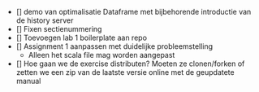- [] demo van optimalisatie Dataframe met bijbehorende introductie van de
  history server
- [] Fixen sectienummering
- [] Toevoegen lab 1 boilerplate aan repo
- [] Assignment 1 aanpassen met duidelijke probleemstelling
  - Alleen het scala file mag worden aangepast
- [] Hoe gaan we de exercise distributen? Moeten ze clonen/forken of zetten we
  een zip van de laatste versie online met de geupdatete manual
